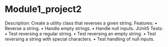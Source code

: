 # Module1_project2
Description: Create a utility class that reverses a given string.
Features:
• Reverse a string.
• Handle empty strings.
• Handle null inputs.
JUnit5 Tests:
• Test reversing a regular string.
• Test reversing an empty string.
• Test reversing a string with special characters.
• Test handling of null inputs.
